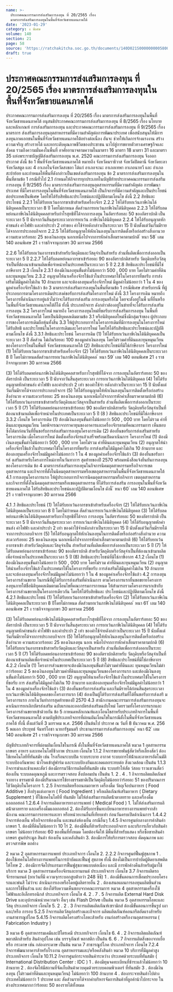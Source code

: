 ```yaml
---
name: >-
  ประกาศคณะกรรมการส่งเสริมการลงทุน ที่ 20/2565 เรื่อง
  มาตรการส่งเสริมการลงทุนในพื้นที่จังหวัดชายแดนภาคใต้
date: '2023-01-29'
category: ง พิเศษ
volume: 140
section: 21
page: 58
source: 'https://ratchakitcha.soc.go.th/documents/140D021S0000000005800.pdf'
draft: true
---
```


# ประกาศคณะกรรมการส่งเสริมการลงทุน ที่ 20/2565 เรื่อง มาตรการส่งเสริมการลงทุนในพื้นที่จังหวัดชายแดนภาคใต้

ประกาศคณะกรรมการส่งเสริมการลงทุน ที่ 20/2565 เรื่อง มาตรการส่งเสริมการลงทุนในพื้นที่จังหวัดชายแดนภาคใต้ อนุสนธิประกาศคณะกรรมการส่งเสริมการลงทุน ที่ 8/2565 เรื่อง นโยบายและหลักเกณฑ์ การส่งเสริมการลงทุน และประกาศคณะกรรมการส่งเสริมการลงทุน ที่ 9/2565 เรื่อง มาตรการ ส่งเสริมการลงทุนอุตสาหกรรมที่มีความสำคัญต่อการพัฒนาประเทศ เพื่อสนับสนุนให้มีการลงทุนภาคเอกชนในพื้นที่จังหวัดชายแดนภาคใต้อย่างต่อเนื่อง อันจะ ช่วยให้เกิดการจ้างแรงงาน สร้างความเจริญ สร้างรายได้ และยกระดับคุณภาพชีวิตของประชาชน นาไปสู่การขยายตัวทางเศรษฐกิจและสังคม รวมถึงความมั่นคงในพื้นที่ อาศัยอานาจตามความในมาตรา 16 มาตรา 18 มาตรา 31 และมาตรา 35 แห่งพระราชบัญญัติส่งเสริมการลงทุน พ.ศ. 2520 คณะกรรมการส่งเสริมการลงทุน จึงออกประกาศ ดังนี้ ข้อ 1 พื้นที่จังหวัดชายแดนภาคใต้ หมายถึง จังหวัดนราธิวาส จังหวัดปัตตานี จังหวัดยะลา จังหวัดสตูล และ 4 อาเภอในจังหวัดสงขลา ได้แก่ อาเภอจะนะ อาเภอเทพา อาเภอนาทวี และ อำเภอสะบ้าย้อย และกำหนดให้พื้นที่ดังกล่าวเป็นเขตส่งเสริมการลงทุน ข้อ 2 มาตรการส่งเสริมการลงทุนในพื้นที่ตามข้อ 1 กรณีทั่วไป 2.1 กำหนดให้กิจการทุกประเภทในบัญชีท้ายประกาศคณะกรรมการส่งเสริม การลงทุน ที่ 9/2565 เรื่อง มาตรการส่งเสริมการลงทุนอุตสาหกรรมที่มีความสำคัญต่อ การพัฒนาประเทศ ที่มีโครงการลงทุนในพื้นที่จังหวัดชายแดนภาคใต้ เป็นกิจการที่มีความสำคัญและเป็นประโยชน์ ต่อประเทศเป็นพิเศษ โดยให้ได้รับสิทธิและประโยชน์และปฏิบัติตามเงื่อนไข ดังนี้ 2.2 สิทธิและประโยชน์ 2.2.1 ให้ได้รับยกเว้นอากรขาเข้าสำหรับเครื่องจักร 2.2.2 ให้ได้รับยกเว้นภาษีเงินได้นิติบุคคลเป็นระยะเวลา 8 ปี โดยไม่กาหนด สัดส่วนการยกเว้นภาษีเงินได้นิติบุคคล 2.2.3 ให้ได้รับลดหย่อนภาษีเงินได้นิติบุคคลสาหรับกำไรสุทธิที่ได้จากการลงทุน ในอัตราร้อยละ 50 ของอัตราปกติ เป็นระยะเวลา 5 ปี นับจากวันสิ้นสุดระยะเวลาการยกเว้น ภาษีเงินได้นิติบุคคล 2.2.4 ให้ได้รับอนุญาตหักค่าขนส่ง ค่าไฟฟ้า และค่าประปา 2 เท่าของ ค่าใช้จ่ายดังกล่าวเป็นระยะเวลา 15 ปี นับตั้งแต่วันเริ่มมีรายได้จากการประกอบกิจการ 2.2.5 ให้ได้รับอนุญาตให้หักเงินลงทุนในการติดตั้งหรือก่อสร้างสิ่งอานวย ความสะดวกร้อยละ 25 ของเงินลงทุน นอกเหนือไปจากการหักค่าเสื่อมราคาตามปกติ ้ หนา 58 ่ เลม 140 ตอนพิเศษ 21 ง ราชกิจจานุเบกษา 30 มกราคม 2566

2.2.6 ให้ได้รับยกเว้นอากรขาเข้าสำหรับวัตถุดิบและวัสดุจำเป็นสำหรับ ส่วนที่ผลิตเพื่อการส่งออกเป็นระยะเวลา 5 ปี 2.2.7 ให้ได้รับลดหย่อนอากรขาเข้าร้อยละ 90 ของอัตราปกติสาหรับ วัตถุดิบหรือวัสดุจำเป็นที่ต้องนาเข้ามาผลิตเพื่อจำหน่ายในประเทศเป็นระยะเวลา 5 ปี 2.2.8 สิทธิและประโยชน์ที่มิใช่ภาษีอากร 2.3 เงื่อนไข 2.3.1 ต้องมีเงินลงทุนขั้นต่าไม่น้อยกว่า 500 , 000 บาท โดยไม่รวมค่าที่ดิน และทุนหมุนเวียน 2.3.2 อนุญาตให้นาเครื่องจักรใช้แล้วในประเทศมาใช้ในโครงการที่ขอรับ การส่งเสริมได้มีมูลค่าไม่เกิน 10 ล้านบาท และจะต้องลงทุนเครื่องจักรใหม่ มีมูลค่าไม่น้อยกว่า 1 ใน 4 ของมูลค่าเครื่องจักรใช้แล้ว ข้อ 3 มาตรการส่งเสริมการลงทุนในพื้นที่ตามข้อ 1 กรณีพิเศษ สำหรับกรณี ที่ผู้ประกอบการตามโครงการเดิมประสงค์ขอรับการส่งเสริมโครงการใหม่ ดังนี้ 3.1 โครงการเดิม หมายถึง โครงการที่ดำเนินการอยู่แล้วไม่ว่าจะได้รับการส่งเสริม การลงทุนหรือไม่ โดยจะตั้งอยู่ในพื้ นที่อื่นหรือในพื้นที่จังหวัดชายแดนภาคใต้ก็ได้ ทั้งนี้ ประเภทกิจการ ดังกล่าวต้องอยู่ในข่ายที่จะได้รับการส่งเสริมการลงทุน 3.2 โครงการใหม่ หมายถึง โครงการลงทุนใหม่ที่ขอรับการส่งเสริมการลงทุน ในพื้นที่จังหวัดชายแดนภาคใต้ โดยเป็นนิติบุคคลเดิมตามข้อ 3.1 หรือนิติบุคคลใหม่ซึ่งมีกลุ่มเจ้าของ ผู้ประกอบการของโครงการเดิมถือหุ้นทั้งสิ้น 3.3 ให้ผู้ประกอบการในโครงการเดิมที่มีการลงทุนในโครงการใหม่ได้รับสิทธิ และประโยชน์ในโครงการเดิมและโครงการใหม่ โดยให้ได้รับสิทธิและประโยชน์และปฏิบัติตามเงื่อนไข ดังนี้ 3.3.1 สิทธิและประโยชน์ โครงการเดิม (1) ให้ได้รับยกเว้นภาษีเงินได้นิติบุคคลเป็นระยะเวลา 3 ปี สัดส่วน ไม่เกินร้อยละ 100 ของมูลค่าเงินลงทุน โดยไม่รวมค่าที่ดินและทุนหมุนเวียนของโครงการใหม่ในพื้นที่ จังหวัดชายแดนภาคใต้ (2) สิทธิและประโยชน์ที่มิใช่ภำษีอากร โครงการใหม่ (1) ให้ได้รับยกเว้นอากรขาเข้าสำหรับเครื่องจักร (2) ให้ได้รับยกเว้นภาษีเงินได้นิติบุคคลเป็นระยะเวลา 8 ปี โดยไม่กาหนดสัดส่วนการยกเว้นภาษีเงินได้นิติบุคคล ้ หนา 59 ่ เลม 140 ตอนพิเศษ 21 ง ราชกิจจานุเบกษา 30 มกราคม 2566

(3) ให้ได้รับลดหย่อนภาษีเงินได้นิติบุคคลสาหรับกาไรสุทธิที่ได้จาก การลงทุนในอัตราร้อยละ 50 ของอัตราปกติ เป็นระยะเวลา 5 ปี นับจากวันสิ้นสุดระยะเวลา การยกเว้นภาษีเงินได้นิติบุคคล (4) ให้ได้รับอนุญาตหักค่าขนส่ง ค่าไฟฟ้า และค่าประปา 2 เท่า ของค่าใช้จ่า ยดังกล่าวเป็นระยะเวลา 15 ปี นับตั้งแต่วันเริ่มมีรายได้จากการประกอบกิจการ (5) ให้ได้รับอนุญาตให้หักเงินลงทุนในการติดตั้งหรือก่อสร้างสิ่งอำนวย ความสะดวกร้อยละ 25 ของเงินลงทุน นอกเหนือไปจากการหักค่าเสื่อมราคาตามปกติ (6) ให้ได้รับยกเว้นอากรขาเข้าสาหรับวัตถุดิบและวัสดุจาเป็นสาหรับ ส่วนที่ผลิตเพื่อการส่งออกเป็นระยะเวลา 5 ปี (7) ให้ได้รับลดหย่อนอากรขาเข้าร้อยละ 90 ของอัตราปกติสาหรับ วัตถุดิบหรือวัสดุจำเป็นที่ต้องนาเข้ามาผลิตเพื่อจำหน่ายในประเทศเป็นระยะเวลา 5 ปี (8 ) สิทธิและประโยชน์ที่มิใช่ภาษีอากร 3.3.2 เงื่อนไข โครงการเดิม (1) ต้องมีเงินลงทุนขั้นต่าไม่น้อยกว่า 500 , 000 บาท โดยไม่รวม ค่าที่ดินและทุนหมุนเวียน โดยพิจารณาจากราคาทุนของอาคารและเครื่องจักรตามที่คณะกรรมการ เห็นชอบ ซึ่งได้มาก่อนวันที่ยื่นขอรับการส่งเสริมการลงทุนโครงการเดิม (2) ต้องยื่นขอรับการส่งเสริมสาหรับโครงการเดิม เมื่อโครงการใหม่ ติดตั้งเครื่องจักรแล้วเสร็จพร้อมเปิดดาเนินการ โครงการใหม่ (1) ต้องมีเงินลงทุนขั้นต่าไม่น้อยกว่า 500 , 000 บาท โดยไม่รวม ค่าที่ดินและทุนหมุนเวียน (2) อนุญาตให้นำเครื่องจักรใช้แล้วในประเทศมาใช้ในโครงการที่ขอรับ การส่งเสริมได้มีมูลค่าไม่เกิน 10 ล้านบาท และต้องลงทุนเครื่องจักรใหม่มีมูลค่าไม่น้อยกว่า 1 ใน 4 ของมูลค่าเครื่องจักรใช้แล้ว (3) ต้องยื่นขอรับการส่ งเสริมสาหรับโครงการใหม่ภายในวันทาการ สุดท้ายของปี 2570 พร้อมหนังสือแจ้งยืนยันการลงทุนของโครงการเดิม ข้อ 4 มาตรการส่งเสริมการลงทุนในกิจการนิคมอุตสาหกรรมหรือกิจการเขตอุตสาหกรรม และกิจการที่ตั้งในนิคมอุตสาหกรรมหรือเขตอุตสาหกรรมในพื้นที่จังหวัดชายแดนภาคใต้ 4.1 การลงทุนโครงการแรก ให้ผู้ประกอบการกิจการนิคมอุตสาหกรรมหรือกิจการ เขตอุตสาหกรรม และกิจการที่ตั้งในนิคมอุตสาหกรรมหรือเขตอุตสาหกรรม ที่ได้รับการส่งเสริม การลงทุนในพื้นที่จังหวัดชายแดนภาคใต้ ได้รับสิทธิและประโยชน์และปฏิบัติตามเงื่อนไข ดังนี้ ้ หนา 60 ่ เลม 140 ตอนพิเศษ 21 ง ราชกิจจานุเบกษา 30 มกราคม 2566

4.1 .1 สิทธิและประโยชน์ (1) ให้ได้รับยกเว้นอากรขาเข้าสำหรับเครื่องจักร (2) ให้ได้รับยกเว้นภาษีเงินได้นิติบุคคลเป็นระยะเวลา 8 ปี โดยไม่กำหนด สัดส่วนการยกเว้นภาษีเงินได้นิติบุคคล (3) ให้ได้รับลดหย่อนภาษีเงินได้นิติบุคคลสาหรับกาไรสุทธิที่ได้จาก การลงทุน ในอัตราร้อยละ 50 ของอัตราปกติ เป็นระยะเวลา 5 ปี นับจากวันสิ้นสุดระยะเวลา การยกเว้นภาษีเงินได้นิติบุคคล (4) ให้ได้รับอนุญาตหักค่าขนส่ง ค่าไฟฟ้า และค่าประปา 2 เท่า ของค่าใช้จ่ำยดังกล่าวเป็นระยะเวลา 15 ปี นับตั้งแต่วันเริ่มมีรายได้จากการประกอบกิจการ (5) ให้ได้รับอนุญาตให้หักเงินลงทุนในการติดตั้งหรือก่อสร้างสิ่งอำนวย ความสะดวกร้อยละ 25 ของเงินลงทุน นอกเหนือไปจากการหักค่าเสื่อมราคาตามปกติ (6) ให้ได้รับยกเว้นอากรขาเข้า สำหรับวัตถุดิบและวัสดุจำเป็น สำหรับส่วนที่ผลิตเพื่อการส่งออกเป็นระยะเวลา 5 ปี (7) ให้ได้รับลดหย่อนอากรขาเข้าร้อยละ 90 ของอัตราปกติ สำหรับวัตถุดิบหรือวัสดุจำเป็นที่ต้องนาเข้ามาผลิตเพื่อจำหน่ายในประเทศเป็นระยะเวลา 5 ปี (8) สิทธิและประโยชน์ที่มิใช่ภาษีอากร 4.1.2 เงื่อนไข (1) ต้องมีเงินลงทุนขั้นต่าไม่น้อยกว่า 500 , 000 บาท โดยไม่รวม ค่าที่ดินและทุนหมุนเวียน (2) อนุญาตให้นำเครื่องจักรใช้แล้วในประเทศมาใช้ในโครงการที่ขอรับ การส่งเสริมได้มีมูลค่าไม่เกิน 10 ล้านบาท และจะต้องลงทุนเครื่องจักรใหม่มีมูลค่าไม่น้อยกว่า 1 ใน 4 ของมูลค่าเครื่องจักรใช้แล้ว 4.2 การลงทุนโครงการส่วนขยาย ในกรณีที่ผู้ได้รับการส่งเสริมที่ดำเนินการ ตามโครงการแรกยื่นขอขยายโครงการลงทุนภายใต้ชื่อนิติบุคคลเดิมตามเงื่อนไขที่คณะกรรมการกาหนด ให้สำมารถรวมโครงการแรกเข้ากับโครงการส่วนขยายเป็นโครงการเดียวกัน โดยให้ได้รับสิทธิและ ประโยชน์และปฏิบัติตามเงื่อนไข ดังนี้ 4.2.1 สิทธิและประโยชน์ (1) ให้ได้รับยกเว้นอากรขาเข้าสำหรับเครื่องจักร (2) ให้ได้รับยกเว้นภาษีเงินได้นิติบุคคลเป็นระยะเวลา 8 ปีโดยไม่กาหนด สัดส่วนยกเว้นภาษีเงินได้นิติบุคคล ้ หนา 61 ่ เลม 140 ตอนพิเศษ 21 ง ราชกิจจานุเบกษา 30 มกราคม 2566

(3) ให้ได้รับลดหย่อนภาษีเงินได้นิติบุคคลสาหรับกาไรสุทธิที่ได้จาก การลงทุนในอัตราร้อยละ 50 ของอัตราปกติ เป็นระยะเวลา 5 ปี นับจากวันสิ้นสุดระยะเวลา การยกเว้นภาษีเงินได้นิติบุคคล (4) ให้ได้รับอนุญาตหักค่าขนส่ง ค่าไฟฟ้า และค่าประปา 2 เท่า ของค่าใช้จ่ายดังกล่าวเป็นระยะเวลา 15 ปี นับตั้งแต่วันเริ่มมีรายได้จากการประกอบกิจการ (5) ให้ได้รับอนุญาตให้หักเงินลงทุนในการติดตั้งหรือก่อสร้างสิ่งอำนวย ความสะดวกร้อยละ 25 ของเงินลงทุน นอกเ หนือไปจากการหักค่าเสื่อมราคาตามปกติ (6) ให้ได้รับยกเว้นอากรขาเข้าสาหรับวัตถุดิบและวัสดุจาเป็นสาหรับ ส่วนที่ผลิตเพื่อการส่งออกเป็นระยะเวลา 5 ปี (7) ให้ได้รับลดหย่อนอากรขาเข้าร้อยละ 90 ของอัตราปกติสาหรับ วัตถุดิบหรือวัสดุจำเป็นที่ต้องนาเข้ามาผลิตเพื่อจำหน่ายในประเทศเป็นระยะเวลา 5 ปี (8) สิทธิและประโยชน์ที่มิใช่ภาษีอากร 4.2.2 เงื่อนไข (1) โครงการส่วนขยายจะต้องมีเงินลงทุนขั้นต่าไม่รวมค่าที่ดินและ ทุนหมุนเวียนไม่ต่ากว่าร้อยละ 2 5 ของเงินลงทุนไม่รวมค่าที่ดินและทุนหมุนเวียนของโครงการแรก และต้องมีเงินลงทุนขั้นต่าไม่น้อยกว่า 500 , 000 บาท (2) อนุญาตให้นาเครื่องจักรใช้แล้วในประเทศมาใช้ในโครงการที่ขอรับ การ ส่งเสริมได้มีมูลค่าไม่เกิน 10 ล้านบาท และต้องลงทุนเครื่องจักรใหม่มีมูลค่าไม่น้อยกว่า 1 ใน 4 ของมูลค่าเครื่องจักรใช้แล้ว (3) ต้องยื่นขอรับการส่งเสริม และเริ่มมีรายได้ก่อนสิ้นสุดระยะเวลา ยกเว้นภาษีเงินได้นิติบุคคลของโครงการแรก (4) ต้องเป็นผู้ได้รับการส่งเสริมที่ได้ยื่นขอรับการส่งเสริ มโครงการแรก ภายในวันทำการสุดท้ายของปี 2570 4.3 สานักงานคณะกรรมการส่งเสริมการลงทุนจะดาเนินการยกเลิกบัตรส่งเสริม ฉบับแรกและออกบัตรส่งเสริมฉบับใหม่ โดยรวมทั้งโครงการแรกและโครงการส่วนขยายเข้าด้วยกัน ข้อ 5 กาหนดหลักเกณฑ์และเงื่อนไขสาหรับประเภทกิจการในพื้นที่ จังหวัดชายแดนภาคใต้ ตามบัญชีประเภทกิจการที่ผ่อนผันเงื่อนไขในกรณีตั้งในพื้นที่จังหวัดชายแดนภาคใต้ ทั้งนี้ ตั้งแต่วันที่ 3 มกราคม พ.ศ. 2566 เป็นต้นไป ประกาศ ณ วันที่ 8 ธันวาคม พ.ศ. 256 5 พลเอก ประยุทธ์ จันทร์โอชา นายกรัฐมนตรี ประธานกรรมการส่งเสริมการลงทุน ้ หนา 62 ่ เลม 140 ตอนพิเศษ 21 ง ราชกิจจานุเบกษา 30 มกราคม 2566

บัญชีประเภทกิจการที่ผ่อนผันเงื่อนไขในกรณี ตั้งในพื้นที่จังหวัดชายแดนภาคใต้ หมวด 1 อุตสาหกรรมเกษตร อาหาร และเทคโนโลยีชีวภาพ ประเภท เงื่อนไข 1.1.2 กิจการขยายพันธุ์สัตว์หรือเลี้ยงสัตว์ ต้องใช้เทคโนโลยีที่ทันสมัย เช่น โรงเรือนระบบปิด ระบบระบาย อากาศ ระบบการให้น้้าและอาหารอัตโนมัติ ระบบป้องกันพาหะ น้าโรคเข้าสู่ฟาร์ม และระบบป้องกันและลดผลกระทบต่อ สิ่งแวดล้อม เป็นต้น 1.1.3 กิจการฆ่าและช้าแหละสัตว์ ต้องมีกรรมวิธีการผลิตที่ทันสมัย เช่น ระบบท้าให้สัต ว์สลบ ราวแขวนสัตว์ ห้องเย็น ระบบลดอุณหภูมิ และการตรวจสอบ สิ่งปลอมปน เป็นต้น 1. 2 . 4 . 1 กิจการผลิตผลิตภัณฑ์จากยาง ธรรมชาติ ต้องมีปริมาณการใช้ยางธรรมชาติเป็นวัตถุดิบไม่น้อยกว่าร้อยละ 51 ของปริมาณการใช้วัตถุดิบในโครงการ 1. 2.5 กิจการผลิตหรือถนอมอาหาร เครื่องดื่ม วัตถุเจือปนอาหาร ( Food Additive ) สิ่งปรุงแต่งอาหาร ( Food Ingredient ) หรือผลิตภัณฑ์เสริมอาหาร ( Dietary Supplement ) ที่ใช้เทคโนโลยีที่ ทันสมัย ไม่ให้ส่งเสริมการผลิตน้้าตาลทราย และเครื่องดื่มแอลกอฮอล์ 1.2.6.4 กิจการผลิตอาหารทางการแพทย์ ( Medical Food ) 1. ไม่ให้ส่งเสริมการผลิตน้้าตาลทราย และเครื่องดื่มแอลกอฮอล์ 2. ต้องได้รับการขึ้นทะเบียนอาหารทางการแพทย์จากส้านักงาน คณะกรรมการอาหารและยา หรือหน่วยงานอื่นที่เทียบเท่า ก่อนวันครบเปิดด้าเนินการ 1.4.4.2 กิจการห้องเย็น หรือกิจการห้องเย็น และขนส่งห้องเย็น กรณีอื่นๆ 1.4.5 กิจการศูนย์กลางการค้าสินค้าเกษตร 1. ต้องมีที่ดินไม่น้อยกว่า 10 ไร่ 2. ต้องมีพื้นที่ส้าหรับประกอบกิจการ และบริการเกี่ยวกับสินค้า เกษตร ไม่น้อยกว่าร้อยละ 60 ของพื้นที่ทั้งหมด โดยต้องจัดให้ มีพื้นที่ส้าหรับแสดง หรือซื้อขายสินค้าเกษตร ศูนย์ประมูล สินค้า ห้องเย็น และคลังสินค้า 3. ต้องมีการให้บริการตรวจสอบ คัดคุณภาพ และตรวจสารพิษ ตกค้าง

2 หมวด 2 อุตสาหกรรมการแพทย์ ประเภทกิจการ เงื่อนไข 2. 2.2.2 กิจการศูนย์ฟื้นฟูสุขภาพ 1 . ต้องใช้เทคโนโลยีทางการแพทย์ในการบ้าบัดและฟื้นฟู สุขภาพ ทั้งนี้ ต้องไม่เป็นการบ้าบัดผู้ติดยาเสพติดให้โทษ 2 . ต้องมีการจัดโปรแกรมการฟื้นฟูสุขภาพแบบต่อเนื่อง และมี การพักค้างคืนส้าหรับผู้มาใช้บริการ หมวด 3 อุตสาหกรรมเครื่องจักรและยานยนต์ ประเภทกิจการ เงื่อนไข 3.7 กิจการผลิตรถจักรยานยนต์ (ยกเว้นที่มี ความจุกระบอกสูบต่้ากว่า 248 ซีซี) 1 . ต้องมีขั้นตอนการเชื่อมประกอบโครงรถและพ่นสี ไม่ว่าจะ ด้าเนินการเองหรือโดยผู้ผลิตรายอื่น 2 . ต้องเสนอแผนการลงทุนผลิตชิ้นส่วน และการใช้ชิ้นส่วน และ ต้องได้รับความเห็นชอบจากคณะกรรมการ หมวด 4 อุตสาหกรรมเครื่องใช้ไฟฟ้าและอิเล็กทรอนิกส์ ประเภทกิจการ เงื่อนไข 4. 2 . 7 . 5 กิจการผลิต External Hard Disk Drive และอุปกรณ์หน่วยความจ้า อื่นๆ เช่น Flash Drive เป็นต้น หมวด 5 อุตสาหกรรมโลหะและวัสดุ ประเภทกิจการ เงื่อนไข 5. 2 . 2 . 3 กิจการผลิตผลิตภัณฑ์เซรามิกส์ ต้องมีขั้นตอนการขึ้นรูป เผา และ/หรือ การอบ 5.2.5 กิจการผลิตวัสดุก่อสร้างและกิจการ ผลิตผลิตภัณฑ์คอนกรีตอัดแรงส้าหรับ งานสาธารณูปโภค 5.4.15 กิจการผลิตโครงสร้างโลหะส้าหรับ งานก่อสร้างหรืองานอุตสาหกรรม ( Fabrication Industry )

3 หมวด 6 อุตสาหกรรมเคมีและปิโตรเคมี ประเภทกิจการ เงื่อนไข 6. 4 . 2 กิจการผลิตผลิตภัณฑ์พลาสติกส้าหรับ สินค้าอุปโภค เช่น บรรจุภัณฑ์ พลาสติก เป็นต้น 6. 6 . 7 กิจการผลิตสิ่งของจากเยื่อ หรือ กระดาษ เช่น กล่องกระดาษ เป็นต้น หมวด 7 สาธารณูปโภค ประเภทกิจการ เงื่อนไข 7.2.4 กิจการพัฒนาอาคารส้าหรับโรงงาน อุตสาหกรรมและ/หรือคลังสินค้า หมวด 10 บริการที่มีมูลค่าสูง ประเภทกิจการ เงื่อนไข 10.11.2 กิจการศูนย์กระจายสินค้าระหว่าง ประเทศด้วยระบบที่ทันสมัย ( International Distribution Center : IDC ) 1 . ต้องมีทุนจดทะเบียนที่ช้าระแล้วไม่น้อยกว่า 10 ล้านบาท 2 . ต้องจัดให้มีสถานที่จัดเก็บสินค้าควบคุมด้วยระบบคอมพิวเตอร์ ที่ทันสมัย 3 . ต้องมีเงินลงทุน (ไม่รวมค่าที่ดินและทุนหมุนเวียน) ไม่น้อยกว่า 100 ล้านบาท 4 . ต้องกระจายสินค้าไปต่างประเทศไม่น้อยกว่า 1 ประเทศ และ สัดส่วนรายได้จากค่าบริหารจัดการสินค้าที่ลูกค้าน้าไปกระจาย ในต่างประเทศมากกว่าร้อยละ 50 ของรายได้ทั้งหมด
